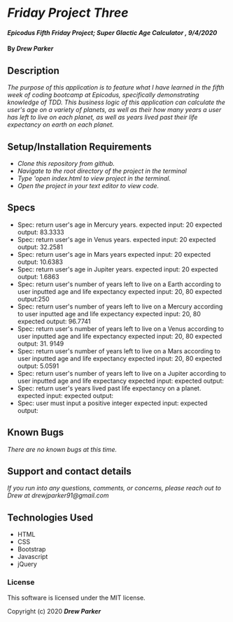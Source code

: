 # _Friday Project Three_

#### _Epicodus Fifth Friday Project; Super Glactic Age Calculator , 9/4/2020_

#### By _**Drew Parker**_

## Description

_The purpose of this application is to feature what I have learned in the fifth week of coding bootcamp at Epicodus, specifically demonstrating knowledge of TDD. This business logic of this application can calculate the user's age on a variety of planets, as well as their how many years a user has left to live on each planet, as well as years lived past their life expectancy on earth on each planet._

## Setup/Installation Requirements

* _Clone this repository from github._
* _Navigate to the root directory of the project in the terminal_
* _Type 'open index.html to view project in the terminal._
* _Open the project in your text editor to view code._

## Specs

* Spec: return user's age in Mercury years.
	expected input: 20
	expected output: 83.3333
* Spec: return user's age in Venus years.
	expected input: 20
	expected output: 32.2581
* Spec: return user's age in Mars years
	expected input: 20
	expected output: 10.6383
* Spec: return user's age in Jupiter years.
	expected input: 20
	expected output: 1.6863
* Spec: return user's number of years left to live on a Earth according to user inputted age and life expectancy
	expected input: 20, 80
	expected output:250
* Spec: return user's number of years left to live on a Mercury according to user inputted age and life expectancy
	expected input: 20, 80
	expected output: 96.7741
* Spec: return user's number of years left to live on a Venus according to user inputted age and life expectancy
	expected input: 20, 80
	expected output: 31. 9149
* Spec: return user's number of years left to live on a Mars according to user inputted age and life expectancy
	expected input: 20, 80
	expected output: 5.0591
* Spec: return user's number of years left to live on a Jupiter according to user inputted age and life expectancy
	expected input:
	expected output:
* Spec: return user's years lived past life expectancy on a  planet.
	expected input:
	expected output:
* Spec: user must input a positive integer
  expected input:
  expected output:

## Known Bugs

_There are no known bugs at this time._

## Support and contact details

_If you run into any questions, comments, or concerns, please reach out to Drew at drewjparker91@gmail.com_

## Technologies Used

* HTML
* CSS
* Bootstrap
* Javascript
* jQuery

### License

This software is licensed under the MIT license.

Copyright (c) 2020 **_Drew Parker_**
